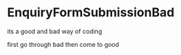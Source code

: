 # EnquiryFormSubmissionBad

its a good and bad way of coding

first go through bad then come to good

